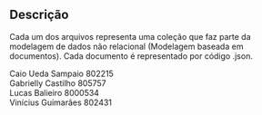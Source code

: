 ## Descrição

Cada um dos arquivos representa uma coleção que faz parte da modelagem de dados não relacional (Modelagem baseada em documentos).
Cada documento é representado por código .json.

Caio Ueda Sampaio 802215 <br>
Gabrielly Castilho 805757 <br>
Lucas Balieiro 8000534 <br>
Vinícius Guimarães 802431 <br>
